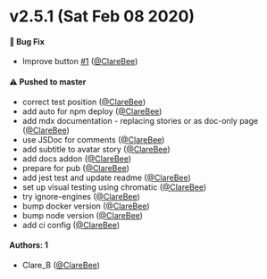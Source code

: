 # v2.5.1 (Sat Feb 08 2020)

#### 🐛  Bug Fix

- Improve button [#1](https://github.com/ClareBee/design-systems-storybook/pull/1) ([@ClareBee](https://github.com/ClareBee))

#### ⚠️  Pushed to master

- correct test position  ([@ClareBee](https://github.com/ClareBee))
- add auto for npm deploy  ([@ClareBee](https://github.com/ClareBee))
- add mdx documentation - replacing stories or as doc-only page  ([@ClareBee](https://github.com/ClareBee))
- use JSDoc for comments  ([@ClareBee](https://github.com/ClareBee))
- add subtitle to avatar story  ([@ClareBee](https://github.com/ClareBee))
- add docs addon  ([@ClareBee](https://github.com/ClareBee))
- prepare for pub  ([@ClareBee](https://github.com/ClareBee))
- add jest test and update readme  ([@ClareBee](https://github.com/ClareBee))
- set up visual testing using chromatic  ([@ClareBee](https://github.com/ClareBee))
- try ignore-engines  ([@ClareBee](https://github.com/ClareBee))
- bump docker version  ([@ClareBee](https://github.com/ClareBee))
- bump node version  ([@ClareBee](https://github.com/ClareBee))
- add ci config  ([@ClareBee](https://github.com/ClareBee))

#### Authors: 1

- Clare_B ([@ClareBee](https://github.com/ClareBee))